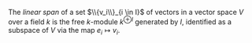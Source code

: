 The *linear span* of a set $\\{v_i\\}_{i \in I}$ of vectors in a vector space $V$ over a field $k$ is the free $k$-module $k^{\oplus I}$ generated by $I$, identified as a subspace of $V$ via the map $e_i \mapsto v_i$.

